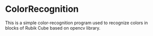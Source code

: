 # ColorRecognition
This is a simple color-recognition program used to recognize colors in blocks of Rubik Cube based on opencv library.
